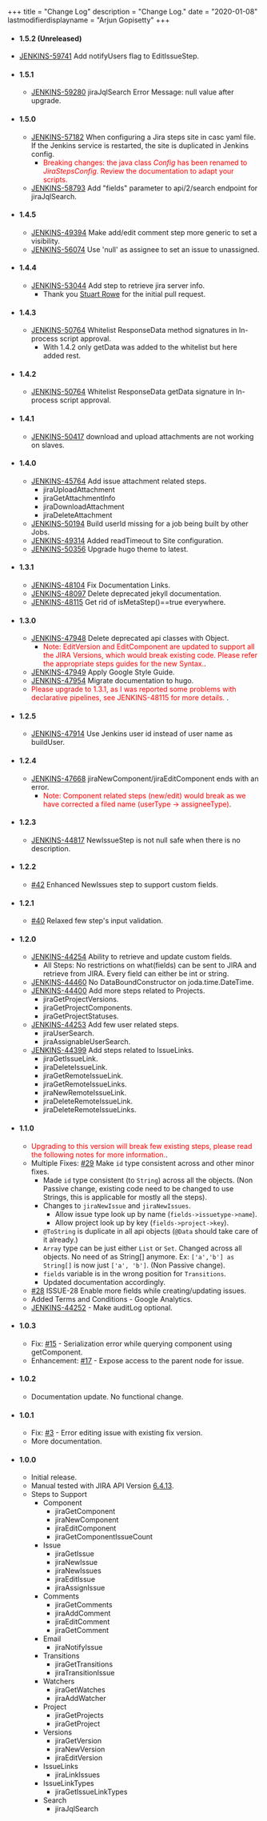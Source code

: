 +++
title = "Change Log"
description = "Change Log."
date = "2020-01-08"
lastmodifierdisplayname = "Arjun Gopisetty"
+++

* #### **1.5.2** (Unreleased)
* [JENKINS-59741](https://issues.jenkins-ci.org/browse/JENKINS-59741) Add notifyUsers flag to EditIssueStep.


* #### **1.5.1**
  * [JENKINS-59280](https://issues.jenkins-ci.org/browse/JENKINS-59280) jiraJqlSearch Error Message: null value after upgrade.

* #### **1.5.0**
  * [JENKINS-57182](https://issues.jenkins-ci.org/browse/JENKINS-57182) When configuring a Jira steps site in casc yaml file. If the Jenkins service is restarted, the site is duplicated in Jenkins config.
      * <span style="color:red">Breaking changes: the java class *Config* has been renamed to *JiraStepsConfig*. Review the documentation to adapt your scripts.</span>
  * [JENKINS-58793](https://issues.jenkins-ci.org/browse/JENKINS-58793) Add "fields" parameter to api/2/search endpoint for jiraJqlSearch.

* #### **1.4.5**
  * [JENKINS-49394](https://issues.jenkins-ci.org/browse/JENKINS-49394) Make add/edit comment step more generic to set a visibility.
  * [JENKINS-56074](https://issues.jenkins-ci.org/browse/JENKINS-56074) Use 'null' as assignee to set an issue to unassigned.

* #### **1.4.4**
  * [JENKINS-53044](https://issues.jenkins-ci.org/browse/JENKINS-53044) Add step to retrieve jira server info.
      * Thank you [Stuart Rowe](https://github.com/stuartrowe) for the initial pull request.
* #### **1.4.3**
  * [JENKINS-50764](https://issues.jenkins-ci.org/browse/JENKINS-50764) Whitelist ResponseData method signatures in In-process script approval.
      * With 1.4.2 only getData was added to the whitelist but here added rest.
* #### **1.4.2**
  * [JENKINS-50764](https://issues.jenkins-ci.org/browse/JENKINS-50764) Whitelist ResponseData getData signature in In-process script approval.
* #### **1.4.1**
  * [JENKINS-50417](https://issues.jenkins-ci.org/browse/JENKINS-50417) download and upload attachments are not working on slaves.
* #### **1.4.0**
  * [JENKINS-45764](https://issues.jenkins-ci.org/browse/JENKINS-45764) Add issue attachment related steps.
      * jiraUploadAttachment
      * jiraGetAttachmentInfo
      * jiraDownloadAttachment
      * jiraDeleteAttachment
  * [JENKINS-50194](https://issues.jenkins-ci.org/browse/JENKINS-50194) Build userId missing for a job being built by other Jobs.
  * [JENKINS-49314](https://issues.jenkins-ci.org/browse/JENKINS-49314) Added readTimeout to Site configuration.
  * [JENKINS-50356](https://issues.jenkins-ci.org/browse/JENKINS-50356) Upgrade hugo theme to latest.

* #### **1.3.1**
  * [JENKINS-48104](https://issues.jenkins-ci.org/browse/JENKINS-48104) Fix Documentation Links.
  * [JENKINS-48097](https://issues.jenkins-ci.org/browse/JENKINS-48097) Delete deprecated jekyll documentation.
  * [JENKINS-48115](https://issues.jenkins-ci.org/browse/JENKINS-48115) Get rid of isMetaStep()==true everywhere.
* #### **1.3.0**
  * [JENKINS-47948](https://issues.jenkins-ci.org/browse/JENKINS-47948) Delete deprecated api classes with Object.
      * <span style="color:red">Note: EditVersion and EditComponent are updated to support all the JIRA Versions, which would break existing code. Please refer the appropriate steps guides for the new Syntax.</span>.
  * [JENKINS-47949](https://issues.jenkins-ci.org/browse/JENKINS-47949) Apply Google Style Guide.
  * [JENKINS-47954](https://issues.jenkins-ci.org/browse/JENKINS-47954) Migrate documentation to hugo.
  * <span style="color:red"> Please upgrade to 1.3.1, as I was reported some problems with declarative pipelines, see JENKINS-48115 for more details. </span>.
* #### **1.2.5**
  * [JENKINS-47914](https://issues.jenkins-ci.org/browse/JENKINS-47914) Use Jenkins user id instead of user name as buildUser.
* #### **1.2.4**
  * [JENKINS-47668](https://issues.jenkins-ci.org/browse/JENKINS-47668) jiraNewComponent/jiraEditComponent ends with an error.
      * <span style="color:red">Note: Component related steps (new/edit) would break as we have corrected a filed name (userType -> assigneeType)</span>.
* #### **1.2.3**
  * [JENKINS-44817](https://issues.jenkins-ci.org/browse/JENKINS-44817) NewIssueStep is not null safe when there is no description.
* #### **1.2.2**
  * [#42](https://github.com/jenkinsci/jira-steps-plugin/pull/40) Enhanced NewIssues step to support custom fields.
* #### **1.2.1**
  * [#40](https://github.com/jenkinsci/jira-steps-plugin/pull/40) Relaxed few step's input validation.
* #### **1.2.0**
  * [JENKINS-44254](https://issues.jenkins-ci.org/browse/JENKINS-44254) Ability to retrieve and update custom fields.
      * All Steps: No restrictions on what(fields) can be sent to JIRA and retrieve from JIRA. Every field can either be int or string.
  * [JENKINS-44460](https://issues.jenkins-ci.org/browse/JENKINS-44460) No DataBoundConstructor on joda.time.DateTime.
  * [JENKINS-44400](https://issues.jenkins-ci.org/browse/JENKINS-44400) Add more steps related to Projects.
      * jiraGetProjectVersions.
      * jiraGetProjectComponents.
      * jiraGetProjectStatuses.
  * [JENKINS-44253](https://issues.jenkins-ci.org/browse/JENKINS-44253) Add few user related steps.
      * jiraUserSearch.
      * jiraAssignableUserSearch.
  * [JENKINS-44399](https://issues.jenkins-ci.org/browse/JENKINS-44399) Add steps related to IssueLinks.
      * jiraGetIssueLink.
      * jiraDeleteIssueLink.
      * jiraGetRemoteIssueLink.
      * jiraGetRemoteIssueLinks.
      * jiraNewRemoteIssueLink.
      * jiraDeleteRemoteIssueLink.
      * jiraDeleteRemoteIssueLinks.
* #### **1.1.0**
  * <span style="color:red">Upgrading to this version will break few existing steps, please read the following notes for more information.</span>.
  * Multiple Fixes: [#29](https://github.com/jenkinsci/jira-steps-plugin/issues/29) Make `id` type consistent across and other minor fixes.
    * Made `id` type consistent (to `String`) across all the objects. (Non Passive change, existing code need to be changed to use Strings, this is applicable for mostly all the steps).
    * Changes to `jiraNewIssue` and `jiraNewIssues`.
      * Allow issue type look up by name (`fields->issuetype->name`).
      * Allow project look up by key (`fields->project->key`).
    * `@ToString` is duplicate in all api objects (`@Data` should take care of it already.)
    * `Array` type can be just either `List` or `Set`. Changed across all objects. No need of as String[] anymore. Ex: `['a','b'] as String[]` is now just `['a', 'b']`. (Non Passive change).
    * `fields` variable is in the wrong position for `Transitions`.
    * Updated documentation accordingly.
  * [#28](https://github.com/jenkinsci/jira-steps-plugin/issues/28) ISSUE-28 Enable more fields while creating/updating issues.
  * Added Terms and Conditions - Google Analytics.
  * [JENKINS-44252](https://issues.jenkins-ci.org/browse/JENKINS-44252) - Make auditLog optional.
* #### **1.0.3**
  * Fix: [#15](https://github.com/jenkinsci/jira-steps-plugin/issues/15) - Serialization error while querying component using getComponent.
  * Enhancement: [#17](https://github.com/jenkinsci/jira-steps-plugin/issues/17) - Expose access to the parent node for issue.
* #### **1.0.2**
  * Documentation update. No functional change.
* #### **1.0.1**
  * Fix: [#3](https://github.com/jenkinsci/jira-steps-plugin/issues/3) - Error editing issue with existing fix version.
  * More documentation.
* #### **1.0.0**
  * Initial release.
  * Manual tested with JIRA API Version [6.4.13](https://docs.atlassian.com/jira/REST/6.4.13/).
  * Steps to Support
    * Component
      * jiraGetComponent
      * jiraNewComponent
      * jiraEditComponent
      * jiraGetComponentIssueCount
    * Issue
      * jiraGetIssue
      * jiraNewIssue
      * jiraNewIssues
      * jiraEditIssue
      * jiraAssignIssue
    * Comments
      * jiraGetComments
      * jiraAddComment
      * jiraEditComment
      * jiraGetComment
    * Email
      * jiraNotifyIssue
    * Transitions
      * jiraGetTransitions
      * jiraTransitionIssue
    * Watchers
      * jiraGetWatches
      * jiraAddWatcher
    * Project
      * jiraGetProjects
      * jiraGetProject
    * Versions
      * jiraGetVersion
      * jiraNewVersion
      * jiraEditVersion
    * IssueLinks
      * jiraLinkIssues
    * IssueLinkTypes
      * jiraGetIssueLinkTypes
    * Search
      * jiraJqlSearch
